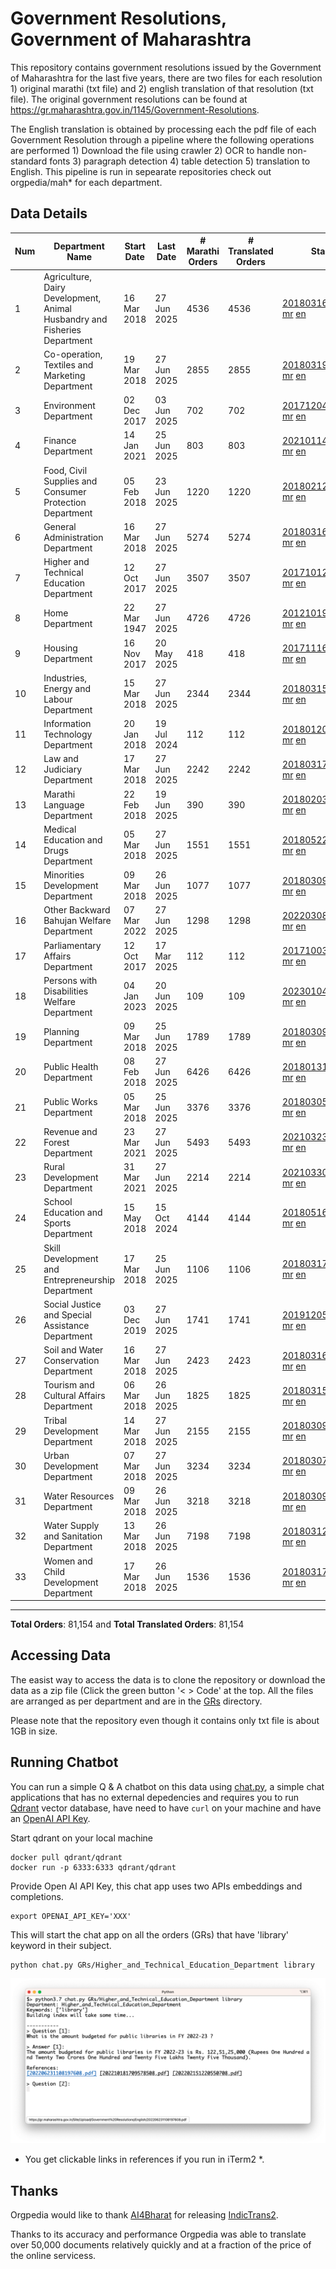# Government Resolutions, Government of Maharashtra

This repository contains government resolutions issued by the Government of Maharashtra for the last five years, there are two files for each resolution 1) original marathi (txt file) and 2) english translation of that resolution (txt file). The original government resolutions can be found at https://gr.maharashtra.gov.in/1145/Government-Resolutions.

The English translation is obtained by processing each the pdf file of each Government Resolution through a pipeline where the following operations are performed 1) Download the file using crawler 2) OCR to handle non-standard fonts 3) paragraph detection 4) table  detection 5) translation to English. This pipeline is run in sepearate repositories check out orgpedia/mah* for each department.


## Data Details

| Num | Department Name | Start Date | Last Date | # Marathi Orders | # Translated Orders | Starting Order | Last Order |
| --- | --------------- | ---------- | --------- | ---------------- | ------------------- | -------------- | ---------- |
| 1 | Agriculture, Dairy Development, Animal Husbandry and Fisheries Department | 16 Mar 2018 | 27 Jun 2025 | 4536 | 4536 | [201803161624182101.pdf](https://gr.maharashtra.gov.in/Site/Upload/Government%20Resolutions/English/201803161624182101.pdf) [mr](GRs/Agriculture,_Dairy_Development,_Animal_Husbandry_and_Fisheries_Department/201803161624182101.pdf.mr.txt) [en](GRs/Agriculture,_Dairy_Development,_Animal_Husbandry_and_Fisheries_Department/201803161624182101.pdf.en.txt) | [202506271900401401.pdf](https://gr.maharashtra.gov.in/Site/Upload/Government%20Resolutions/English/202506271900401401.pdf) [mr](GRs/Agriculture,_Dairy_Development,_Animal_Husbandry_and_Fisheries_Department/202506271900401401.pdf.mr.txt) [en](GRs/Agriculture,_Dairy_Development,_Animal_Husbandry_and_Fisheries_Department/202506271900401401.pdf.en.txt) |
| 2 | Co-operation, Textiles and Marketing Department | 19 Mar 2018 | 27 Jun 2025 | 2855 | 2855 | [201803191257576702.pdf](https://gr.maharashtra.gov.in/Site/Upload/Government%20Resolutions/English/201803191257576702.pdf) [mr](GRs/Co-operation,_Textiles_and_Marketing_Department/201803191257576702.pdf.mr.txt) [en](GRs/Co-operation,_Textiles_and_Marketing_Department/201803191257576702.pdf.en.txt) | [202506271752425302.pdf](https://gr.maharashtra.gov.in/Site/Upload/Government%20Resolutions/English/202506271752425302.pdf) [mr](GRs/Co-operation,_Textiles_and_Marketing_Department/202506271752425302.pdf.mr.txt) [en](GRs/Co-operation,_Textiles_and_Marketing_Department/202506271752425302.pdf.en.txt) |
| 3 | Environment Department | 02 Dec 2017 | 03 Jun 2025 | 702 | 702 | [201712041147216904.pdf](https://gr.maharashtra.gov.in/Site/Upload/Government%20Resolutions/English/201712041147216904.pdf) [mr](GRs/Environment_Department/201712041147216904.pdf.mr.txt) [en](GRs/Environment_Department/201712041147216904.pdf.en.txt) | [202506031509377104.pdf](https://gr.maharashtra.gov.in/Site/Upload/Government%20Resolutions/English/202506031509377104.pdf) [mr](GRs/Environment_Department/202506031509377104.pdf.mr.txt) [en](GRs/Environment_Department/202506031509377104.pdf.en.txt) |
| 4 | Finance Department | 14 Jan 2021 | 25 Jun 2025 | 803 | 803 | [202101141237329905.pdf](https://gr.maharashtra.gov.in/Site/Upload/Government%20Resolutions/English/202101141237329905.pdf) [mr](GRs/Finance_Department/202101141237329905.pdf.mr.txt) [en](GRs/Finance_Department/202101141237329905.pdf.en.txt) | [202506251730316005.pdf](https://gr.maharashtra.gov.in/Site/Upload/Government%20Resolutions/English/202506251730316005.pdf) [mr](GRs/Finance_Department/202506251730316005.pdf.mr.txt) [en](GRs/Finance_Department/202506251730316005.pdf.en.txt) |
| 5 | Food, Civil Supplies and Consumer Protection Department | 05 Feb 2018 | 23 Jun 2025 | 1220 | 1220 | [201802121244545806.pdf](https://gr.maharashtra.gov.in/Site/Upload/Government%20Resolutions/English/201802121244545806.pdf) [mr](GRs/Food,_Civil_Supplies_and_Consumer_Protection_Department/201802121244545806.pdf.mr.txt) [en](GRs/Food,_Civil_Supplies_and_Consumer_Protection_Department/201802121244545806.pdf.en.txt) | [202506231334186006.pdf](https://gr.maharashtra.gov.in/Site/Upload/Government%20Resolutions/English/202506231334186006.pdf) [mr](GRs/Food,_Civil_Supplies_and_Consumer_Protection_Department/202506231334186006.pdf.mr.txt) [en](GRs/Food,_Civil_Supplies_and_Consumer_Protection_Department/202506231334186006.pdf.en.txt) |
| 6 | General Administration Department | 16 Mar 2018 | 27 Jun 2025 | 5274 | 5274 | [201803161224022707.pdf](https://gr.maharashtra.gov.in/Site/Upload/Government%20Resolutions/English/201803161224022707.pdf) [mr](GRs/General_Administration_Department/201803161224022707.pdf.mr.txt) [en](GRs/General_Administration_Department/201803161224022707.pdf.en.txt) | [202506271613470507.pdf](https://gr.maharashtra.gov.in/Site/Upload/Government%20Resolutions/English/202506271613470507.pdf) [mr](GRs/General_Administration_Department/202506271613470507.pdf.mr.txt) [en](GRs/General_Administration_Department/202506271613470507.pdf.en.txt) |
| 7 | Higher and Technical Education Department | 12 Oct 2017 | 27 Jun 2025 | 3507 | 3507 | [201710121514029708.pdf](https://gr.maharashtra.gov.in/Site/Upload/Government%20Resolutions/English/201710121514029708.pdf) [mr](GRs/Higher_and_Technical_Education_Department/201710121514029708.pdf.mr.txt) [en](GRs/Higher_and_Technical_Education_Department/201710121514029708.pdf.en.txt) | [202506272321533008.pdf](https://gr.maharashtra.gov.in/Site/Upload/Government%20Resolutions/English/202506272321533008.pdf) [mr](GRs/Higher_and_Technical_Education_Department/202506272321533008.pdf.mr.txt) [en](GRs/Higher_and_Technical_Education_Department/202506272321533008.pdf.en.txt) |
| 8 | Home Department | 22 Mar 1947 | 27 Jun 2025 | 4726 | 4726 | [201210191648552129.pdf](https://gr.maharashtra.gov.in/Site/Upload/Government%20Resolutions/English/201210191648552129.pdf) [mr](GRs/Home_Department/201210191648552129.pdf.mr.txt) [en](GRs/Home_Department/201210191648552129.pdf.en.txt) | [202506271854467429.pdf](https://gr.maharashtra.gov.in/Site/Upload/Government%20Resolutions/English/202506271854467429.pdf) [mr](GRs/Home_Department/202506271854467429.pdf.mr.txt) [en](GRs/Home_Department/202506271854467429.pdf.en.txt) |
| 9 | Housing Department | 16 Nov 2017 | 20 May 2025 | 418 | 418 | [201711161447076609.pdf](https://gr.maharashtra.gov.in/Site/Upload/Government%20Resolutions/English/201711161447076609.pdf) [mr](GRs/Housing_Department/201711161447076609.pdf.mr.txt) [en](GRs/Housing_Department/201711161447076609.pdf.en.txt) | [202505201159345309.pdf](https://gr.maharashtra.gov.in/Site/Upload/Government%20Resolutions/English/202505201159345309.pdf) [mr](GRs/Housing_Department/202505201159345309.pdf.mr.txt) [en](GRs/Housing_Department/202505201159345309.pdf.en.txt) |
| 10 | Industries, Energy and Labour Department | 15 Mar 2018 | 27 Jun 2025 | 2344 | 2344 | [201803151204055010.pdf](https://gr.maharashtra.gov.in/Site/Upload/Government%20Resolutions/English/201803151204055010.pdf) [mr](GRs/Industries,_Energy_and_Labour_Department/201803151204055010.pdf.mr.txt) [en](GRs/Industries,_Energy_and_Labour_Department/201803151204055010.pdf.en.txt) | [202506271453251810.pdf](https://gr.maharashtra.gov.in/Site/Upload/Government%20Resolutions/English/202506271453251810.pdf) [mr](GRs/Industries,_Energy_and_Labour_Department/202506271453251810.pdf.mr.txt) [en](GRs/Industries,_Energy_and_Labour_Department/202506271453251810.pdf.en.txt) |
| 11 | Information Technology Department | 20 Jan 2018 | 19 Jul 2024 | 112 | 112 | [201801201843024511.pdf](https://gr.maharashtra.gov.in/Site/Upload/Government%20Resolutions/English/201801201843024511.pdf) [mr](GRs/Information_Technology_Department/201801201843024511.pdf.mr.txt) [en](GRs/Information_Technology_Department/201801201843024511.pdf.en.txt) | [202407191742379111.pdf](https://gr.maharashtra.gov.in/Site/Upload/Government%20Resolutions/English/202407191742379111.pdf) [mr](GRs/Information_Technology_Department/202407191742379111.pdf.mr.txt) [en](GRs/Information_Technology_Department/202407191742379111.pdf.en.txt) |
| 12 | Law and Judiciary Department | 17 Mar 2018 | 27 Jun 2025 | 2242 | 2242 | [201803171129290212.pdf](https://gr.maharashtra.gov.in/Site/Upload/Government%20Resolutions/English/201803171129290212.pdf) [mr](GRs/Law_and_Judiciary_Department/201803171129290212.pdf.mr.txt) [en](GRs/Law_and_Judiciary_Department/201803171129290212.pdf.en.txt) | [202506271824517512.pdf](https://gr.maharashtra.gov.in/Site/Upload/Government%20Resolutions/English/202506271824517512.pdf) [mr](GRs/Law_and_Judiciary_Department/202506271824517512.pdf.mr.txt) [en](GRs/Law_and_Judiciary_Department/202506271824517512.pdf.en.txt) |
| 13 | Marathi Language Department | 22 Feb 2018 | 19 Jun 2025 | 390 | 390 | [201802031549154233.pdf](https://gr.maharashtra.gov.in/Site/Upload/Government%20Resolutions/English/201802031549154233.pdf) [mr](GRs/Marathi_Language_Department/201802031549154233.pdf.mr.txt) [en](GRs/Marathi_Language_Department/201802031549154233.pdf.en.txt) | [202506191259436333.pdf](https://gr.maharashtra.gov.in/Site/Upload/Government%20Resolutions/English/202506191259436333.pdf) [mr](GRs/Marathi_Language_Department/202506191259436333.pdf.mr.txt) [en](GRs/Marathi_Language_Department/202506191259436333.pdf.en.txt) |
| 14 | Medical Education and Drugs Department | 05 Mar 2018 | 27 Jun 2025 | 1551 | 1551 | [201805221424292513.pdf](https://gr.maharashtra.gov.in/Site/Upload/Government%20Resolutions/English/201805221424292513.pdf) [mr](GRs/Medical_Education_and_Drugs_Department/201805221424292513.pdf.mr.txt) [en](GRs/Medical_Education_and_Drugs_Department/201805221424292513.pdf.en.txt) | [202506271529414713.pdf](https://gr.maharashtra.gov.in/Site/Upload/Government%20Resolutions/English/202506271529414713.pdf) [mr](GRs/Medical_Education_and_Drugs_Department/202506271529414713.pdf.mr.txt) [en](GRs/Medical_Education_and_Drugs_Department/202506271529414713.pdf.en.txt) |
| 15 | Minorities Development Department | 09 Mar 2018 | 26 Jun 2025 | 1077 | 1077 | [201803091218355314.pdf](https://gr.maharashtra.gov.in/Site/Upload/Government%20Resolutions/English/201803091218355314.pdf) [mr](GRs/Minorities_Development_Department/201803091218355314.pdf.mr.txt) [en](GRs/Minorities_Development_Department/201803091218355314.pdf.en.txt) | [202506261738168114.pdf](https://gr.maharashtra.gov.in/Site/Upload/Government%20Resolutions/English/202506261738168114.pdf) [mr](GRs/Minorities_Development_Department/202506261738168114.pdf.mr.txt) [en](GRs/Minorities_Development_Department/202506261738168114.pdf.en.txt) |
| 16 | Other Backward Bahujan Welfare Department | 07 Mar 2022 | 27 Jun 2025 | 1298 | 1298 | [202203081752439334.pdf](https://gr.maharashtra.gov.in/Site/Upload/Government%20Resolutions/English/202203081752439334.pdf) [mr](GRs/Other_Backward_Bahujan_Welfare_Department/202203081752439334.pdf.mr.txt) [en](GRs/Other_Backward_Bahujan_Welfare_Department/202203081752439334.pdf.en.txt) | [202506271509442334.pdf](https://gr.maharashtra.gov.in/Site/Upload/Government%20Resolutions/English/202506271509442334.pdf) [mr](GRs/Other_Backward_Bahujan_Welfare_Department/202506271509442334.pdf.mr.txt) [en](GRs/Other_Backward_Bahujan_Welfare_Department/202506271509442334.pdf.en.txt) |
| 17 | Parliamentary Affairs Department | 12 Oct 2017 | 17 Mar 2025 | 112 | 112 | [201710031642378615.pdf](https://gr.maharashtra.gov.in/Site/Upload/Government%20Resolutions/English/201710031642378615.pdf) [mr](GRs/Parliamentary_Affairs_Department/201710031642378615.pdf.mr.txt) [en](GRs/Parliamentary_Affairs_Department/201710031642378615.pdf.en.txt) | [202503171104518215.pdf](https://gr.maharashtra.gov.in/Site/Upload/Government%20Resolutions/English/202503171104518215.pdf) [mr](GRs/Parliamentary_Affairs_Department/202503171104518215.pdf.mr.txt) [en](GRs/Parliamentary_Affairs_Department/202503171104518215.pdf.en.txt) |
| 18 | Persons with Disabilities Welfare Department | 04 Jan 2023 | 20 Jun 2025 | 109 | 109 | [202301041906309635.pdf](https://gr.maharashtra.gov.in/Site/Upload/Government%20Resolutions/English/202301041906309635.pdf) [mr](GRs/Persons_with_Disabilities_Welfare_Department/202301041906309635.pdf.mr.txt) [en](GRs/Persons_with_Disabilities_Welfare_Department/202301041906309635.pdf.en.txt) | [202506201242006035.pdf](https://gr.maharashtra.gov.in/Site/Upload/Government%20Resolutions/English/202506201242006035.pdf) [mr](GRs/Persons_with_Disabilities_Welfare_Department/202506201242006035.pdf.mr.txt) [en](GRs/Persons_with_Disabilities_Welfare_Department/202506201242006035.pdf.en.txt) |
| 19 | Planning Department | 09 Mar 2018 | 25 Jun 2025 | 1789 | 1789 | [201803091441032716.pdf](https://gr.maharashtra.gov.in/Site/Upload/Government%20Resolutions/English/201803091441032716.pdf) [mr](GRs/Planning_Department/201803091441032716.pdf.mr.txt) [en](GRs/Planning_Department/201803091441032716.pdf.en.txt) | [202506251712157316.pdf](https://gr.maharashtra.gov.in/Site/Upload/Government%20Resolutions/English/202506251712157316.pdf) [mr](GRs/Planning_Department/202506251712157316.pdf.mr.txt) [en](GRs/Planning_Department/202506251712157316.pdf.en.txt) |
| 20 | Public Health Department | 08 Feb 2018 | 27 Jun 2025 | 6426 | 6426 | [201801311722275417.pdf](https://gr.maharashtra.gov.in/Site/Upload/Government%20Resolutions/English/201801311722275417.pdf) [mr](GRs/Public_Health_Department/201801311722275417.pdf.mr.txt) [en](GRs/Public_Health_Department/201801311722275417.pdf.en.txt) | [202506271134205717.pdf](https://gr.maharashtra.gov.in/Site/Upload/Government%20Resolutions/English/202506271134205717.pdf) [mr](GRs/Public_Health_Department/202506271134205717.pdf.mr.txt) [en](GRs/Public_Health_Department/202506271134205717.pdf.en.txt) |
| 21 | Public Works Department | 05 Mar 2018 | 25 Jun 2025 | 3376 | 3376 | [201803051515468118.pdf](https://gr.maharashtra.gov.in/Site/Upload/Government%20Resolutions/English/201803051515468118.pdf) [mr](GRs/Public_Works_Department/201803051515468118.pdf.mr.txt) [en](GRs/Public_Works_Department/201803051515468118.pdf.en.txt) | [202506251738355118.pdf](https://gr.maharashtra.gov.in/Site/Upload/Government%20Resolutions/English/202506251738355118.pdf) [mr](GRs/Public_Works_Department/202506251738355118.pdf.mr.txt) [en](GRs/Public_Works_Department/202506251738355118.pdf.en.txt) |
| 22 | Revenue and Forest Department | 23 Mar 2021 | 27 Jun 2025 | 5493 | 5493 | [202103231328393119.pdf](https://gr.maharashtra.gov.in/Site/Upload/Government%20Resolutions/English/202103231328393119.pdf) [mr](GRs/Revenue_and_Forest_Department/202103231328393119.pdf.mr.txt) [en](GRs/Revenue_and_Forest_Department/202103231328393119.pdf.en.txt) | [202506271959576719.pdf](https://gr.maharashtra.gov.in/Site/Upload/Government%20Resolutions/English/202506271959576719.pdf) [mr](GRs/Revenue_and_Forest_Department/202506271959576719.pdf.mr.txt) [en](GRs/Revenue_and_Forest_Department/202506271959576719.pdf.en.txt) |
| 23 | Rural Development Department | 31 Mar 2021 | 27 Jun 2025 | 2214 | 2214 | [202103301021181120.pdf](https://gr.maharashtra.gov.in/Site/Upload/Government%20Resolutions/English/202103301021181120.pdf) [mr](GRs/Rural_Development_Department/202103301021181120.pdf.mr.txt) [en](GRs/Rural_Development_Department/202103301021181120.pdf.en.txt) | [202506271306020520.pdf](https://gr.maharashtra.gov.in/Site/Upload/Government%20Resolutions/English/202506271306020520.pdf) [mr](GRs/Rural_Development_Department/202506271306020520.pdf.mr.txt) [en](GRs/Rural_Development_Department/202506271306020520.pdf.en.txt) |
| 24 | School Education and Sports Department | 15 May 2018 | 15 Oct 2024 | 4144 | 4144 | [201805161114241221.pdf](https://gr.maharashtra.gov.in/Site/Upload/Government%20Resolutions/English/201805161114241221.pdf) [mr](GRs/School_Education_and_Sports_Department/201805161114241221.pdf.mr.txt) [en](GRs/School_Education_and_Sports_Department/201805161114241221.pdf.en.txt) | [202410152127537021.pdf](https://gr.maharashtra.gov.in/Site/Upload/Government%20Resolutions/English/202410152127537021.pdf) [mr](GRs/School_Education_and_Sports_Department/202410152127537021.pdf.mr.txt) [en](GRs/School_Education_and_Sports_Department/202410152127537021.pdf.en.txt) |
| 25 | Skill Development and Entrepreneurship Department | 17 Mar 2018 | 25 Jun 2025 | 1106 | 1106 | [201803171322099003.pdf](https://gr.maharashtra.gov.in/Site/Upload/Government%20Resolutions/English/201803171322099003.pdf) [mr](GRs/Skill_Development_and_Entrepreneurship_Department/201803171322099003.pdf.mr.txt) [en](GRs/Skill_Development_and_Entrepreneurship_Department/201803171322099003.pdf.en.txt) | [202506251728238703.pdf](https://gr.maharashtra.gov.in/Site/Upload/Government%20Resolutions/English/202506251728238703.pdf) [mr](GRs/Skill_Development_and_Entrepreneurship_Department/202506251728238703.pdf.mr.txt) [en](GRs/Skill_Development_and_Entrepreneurship_Department/202506251728238703.pdf.en.txt) |
| 26 | Social Justice and Special Assistance Department | 03 Dec 2019 | 27 Jun 2025 | 1741 | 1741 | [201912051107011622.pdf](https://gr.maharashtra.gov.in/Site/Upload/Government%20Resolutions/English/201912051107011622.pdf) [mr](GRs/Social_Justice_and_Special_Assistance_Department/201912051107011622.pdf.mr.txt) [en](GRs/Social_Justice_and_Special_Assistance_Department/201912051107011622.pdf.en.txt) | [202506271608212622.pdf](https://gr.maharashtra.gov.in/Site/Upload/Government%20Resolutions/English/202506271608212622.pdf) [mr](GRs/Social_Justice_and_Special_Assistance_Department/202506271608212622.pdf.mr.txt) [en](GRs/Social_Justice_and_Special_Assistance_Department/202506271608212622.pdf.en.txt) |
| 27 | Soil and Water Conservation Department | 16 Mar 2018 | 27 Jun 2025 | 2423 | 2423 | [201803161247582426.pdf](https://gr.maharashtra.gov.in/Site/Upload/Government%20Resolutions/English/201803161247582426.pdf) [mr](GRs/Soil_and_Water_Conservation_Department/201803161247582426.pdf.mr.txt) [en](GRs/Soil_and_Water_Conservation_Department/201803161247582426.pdf.en.txt) | [202506271744068026.pdf](https://gr.maharashtra.gov.in/Site/Upload/Government%20Resolutions/English/202506271744068026.pdf) [mr](GRs/Soil_and_Water_Conservation_Department/202506271744068026.pdf.mr.txt) [en](GRs/Soil_and_Water_Conservation_Department/202506271744068026.pdf.en.txt) |
| 28 | Tourism and Cultural Affairs Department | 06 Mar 2018 | 26 Jun 2025 | 1825 | 1825 | [201803151055091823.pdf](https://gr.maharashtra.gov.in/Site/Upload/Government%20Resolutions/English/201803151055091823.pdf) [mr](GRs/Tourism_and_Cultural_Affairs_Department/201803151055091823.pdf.mr.txt) [en](GRs/Tourism_and_Cultural_Affairs_Department/201803151055091823.pdf.en.txt) | [202506261736174923.pdf](https://gr.maharashtra.gov.in/Site/Upload/Government%20Resolutions/English/202506261736174923.pdf) [mr](GRs/Tourism_and_Cultural_Affairs_Department/202506261736174923.pdf.mr.txt) [en](GRs/Tourism_and_Cultural_Affairs_Department/202506261736174923.pdf.en.txt) |
| 29 | Tribal Development Department | 14 Mar 2018 | 27 Jun 2025 | 2155 | 2155 | [201803091105184924.pdf](https://gr.maharashtra.gov.in/Site/Upload/Government%20Resolutions/English/201803091105184924.pdf) [mr](GRs/Tribal_Development_Department/201803091105184924.pdf.mr.txt) [en](GRs/Tribal_Development_Department/201803091105184924.pdf.en.txt) | [202506271725260824.pdf](https://gr.maharashtra.gov.in/Site/Upload/Government%20Resolutions/English/202506271725260824.pdf) [mr](GRs/Tribal_Development_Department/202506271725260824.pdf.mr.txt) [en](GRs/Tribal_Development_Department/202506271725260824.pdf.en.txt) |
| 30 | Urban Development Department | 07 Mar 2018 | 27 Jun 2025 | 3234 | 3234 | [201803071203178325.pdf](https://gr.maharashtra.gov.in/Site/Upload/Government%20Resolutions/English/201803071203178325.pdf) [mr](GRs/Urban_Development_Department/201803071203178325.pdf.mr.txt) [en](GRs/Urban_Development_Department/201803071203178325.pdf.en.txt) | [202506271657286725.pdf](https://gr.maharashtra.gov.in/Site/Upload/Government%20Resolutions/English/202506271657286725.pdf) [mr](GRs/Urban_Development_Department/202506271657286725.pdf.mr.txt) [en](GRs/Urban_Development_Department/202506271657286725.pdf.en.txt) |
| 31 | Water Resources Department | 09 Mar 2018 | 26 Jun 2025 | 3218 | 3218 | [201803091034435527.pdf](https://gr.maharashtra.gov.in/Site/Upload/Government%20Resolutions/English/201803091034435527.pdf) [mr](GRs/Water_Resources_Department/201803091034435527.pdf.mr.txt) [en](GRs/Water_Resources_Department/201803091034435527.pdf.en.txt) | [202506261152498127.pdf](https://gr.maharashtra.gov.in/Site/Upload/Government%20Resolutions/English/202506261152498127.pdf) [mr](GRs/Water_Resources_Department/202506261152498127.pdf.mr.txt) [en](GRs/Water_Resources_Department/202506261152498127.pdf.en.txt) |
| 32 | Water Supply and Sanitation Department | 13 Mar 2018 | 26 Jun 2025 | 7198 | 7198 | [201803121414108428.pdf](https://gr.maharashtra.gov.in/Site/Upload/Government%20Resolutions/English/201803121414108428.pdf) [mr](GRs/Water_Supply_and_Sanitation_Department/201803121414108428.pdf.mr.txt) [en](GRs/Water_Supply_and_Sanitation_Department/201803121414108428.pdf.en.txt) | [202506261622517528.pdf](https://gr.maharashtra.gov.in/Site/Upload/Government%20Resolutions/English/202506261622517528.pdf) [mr](GRs/Water_Supply_and_Sanitation_Department/202506261622517528.pdf.mr.txt) [en](GRs/Water_Supply_and_Sanitation_Department/202506261622517528.pdf.en.txt) |
| 33 | Women and Child Development Department | 17 Mar 2018 | 26 Jun 2025 | 1536 | 1536 | [201803171539444330.pdf](https://gr.maharashtra.gov.in/Site/Upload/Government%20Resolutions/English/201803171539444330.pdf) [mr](GRs/Women_and_Child_Development_Department/201803171539444330.pdf.mr.txt) [en](GRs/Women_and_Child_Development_Department/201803171539444330.pdf.en.txt) | [202506261722598530.pdf](https://gr.maharashtra.gov.in/Site/Upload/Government%20Resolutions/English/202506261722598530.pdf) [mr](GRs/Women_and_Child_Development_Department/202506261722598530.pdf.mr.txt) [en](GRs/Women_and_Child_Development_Department/202506261722598530.pdf.en.txt) |
----------------------------------------------------------------------------------------------------

**Total Orders**: 81,154 and **Total Translated Orders**: 81,154
## Accessing Data

The easist way to access the data is to clone the repository or download the data as a zip file (Click the green button '< > Code' at the top. All the files are arranged as per department and are in the [GRs](GRs) directory.

Please note that the repository even though it contains only txt file is about 1GB in size.

## Running Chatbot

You can run a simple Q & A chatbot on this data using [chat.py](chat.py), a simple chat applications that has no external depedencies and requires you to run [Qdrant](https://qdrant.tech/) vector database, have need to have `curl` on your machine and have an [OpenAI API Key](https://help.openai.com/en/articles/4936850-where-do-i-find-my-secret-api-key).

Start qdrant on your local machine
```shell
docker pull qdrant/qdrant
docker run -p 6333:6333 qdrant/qdrant
```

Provide Open AI API Key, this chat app uses two APIs embeddings and completions.
```shell
export OPENAI_API_KEY='XXX'
```

This will start the chat app on all the orders (GRs) that have 'library' keyword in their subject.

```shell
python chat.py GRs/Higher_and_Technical_Education_Department library
```

![screenshot of running chat.py](screenshot.png)

* You get clickable links in references if you run in iTerm2 *.

## Thanks

Orgpedia would like to thank [AI4Bharat](https://ai4bharat.iitm.ac.in/) for releasing [IndicTrans2](https://github.com/AI4Bharat/IndicTrans2).

Thanks to its accuracy and performance Orgpedia was able to translate over 50,000 documents relatively quickly and at a fraction of the price of the online servicess.


